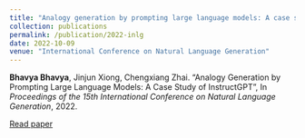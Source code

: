 ```yaml
---
title: "Analogy generation by prompting large language models: A case study of instructgpt"
collection: publications
permalink: /publication/2022-inlg
date: 2022-10-09
venue: "International Conference on Natural Language Generation"
---
```

<b>Bhavya Bhavya</b>, Jinjun Xiong, Chengxiang Zhai. “Analogy Generation by Prompting Large Language Models: A Case Study of InstructGPT”, In <i>Proceedings of the 15th International Conference on Natural Language Generation</i>, 2022. <br>

[Read paper<br>](https://bhaavya.github.io/files/inlg22.pdf)